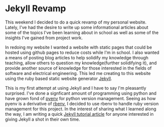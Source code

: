# Jekyll Revamp

This weekend I decided to do a quick revamp of my personal website. Lately, I've had the desire to write up some informational articles about some of the topics I've been learning about in school as well as some of the insights I've gained from project work.

In redoing my website I wanted a website with static pages that could be hosted using github pages to reduce costs while I'm in school. I also wanted a means of posting blog articles to help solidify my knowledge through teaching, allow others to question my knowledge(further solidifying it), and provide another source of knowledge for those interested in the fields of software and electrical engineering. This led me creating to this website using the ruby based static website generator [Jekyll](https://jekyllrb.com/).

This is my first attempt at using Jekyll and I have to say I'm pleasantly surprised. I've done a signficant amount of programming using python and have grown fond of [pyenv](https://github.com/pyenv/pyenv) for python version management. Seeing as how pyenv is a derivative of [rbenv](https://github.com/rbenv/rbenv), I decided to use rbenv to handle ruby version management for this project. In the interest of sharing what I learned along the way, I am writing a quick [Jekyll tutorial article](/blog/jekyll-tutorial) for anyone interested in giving Jekyll a shot in their own time.
